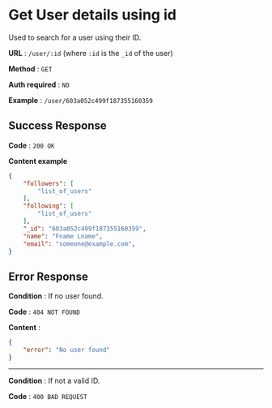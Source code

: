 # Get User details using id

Used to search for a user using their ID.

**URL** : `/user/:id` (where `:id` is the `_id` of the user)

**Method** : `GET`

**Auth required** : `NO`

**Example** : `/user/603a052c499f187355160359`

## Success Response

**Code** : `200 OK`

**Content example**

```json
{
    "followers": [
        "list_of_users"
    ],
    "following": [
        "list_of_users"
    ],
    "_id": "603a052c499f187355160359",
    "name": "Fname Lname",
    "email": "someone@example.com",
}
```

## Error Response

**Condition** : If no user found.

**Code** : `404 NOT FOUND`

**Content** :

```json
{
    "error": "No user found"
}
```

---

**Condition** : If not a valid ID.

**Code** : `400 BAD REQUEST`

